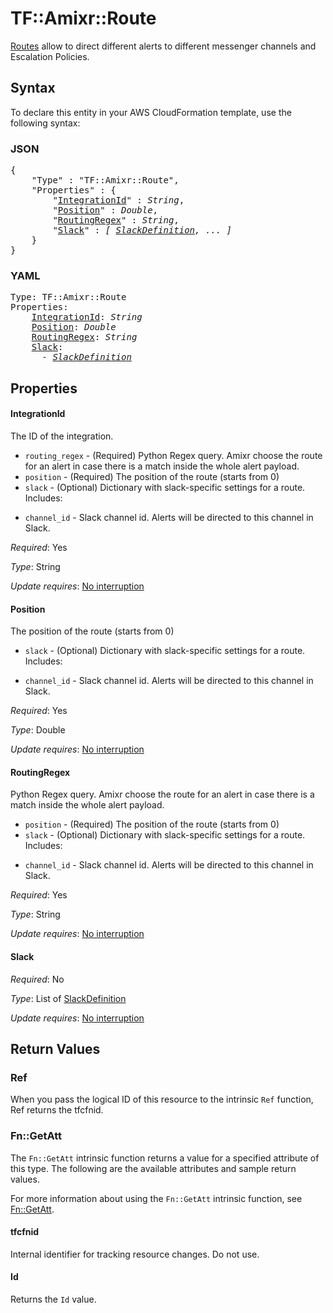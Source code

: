 # TF::Amixr::Route

[Routes](https://api-docs.amixr.io/#routes) allow to direct different alerts to different messenger channels and Escalation Policies.

## Syntax

To declare this entity in your AWS CloudFormation template, use the following syntax:

### JSON

<pre>
{
    "Type" : "TF::Amixr::Route",
    "Properties" : {
        "<a href="#integrationid" title="IntegrationId">IntegrationId</a>" : <i>String</i>,
        "<a href="#position" title="Position">Position</a>" : <i>Double</i>,
        "<a href="#routingregex" title="RoutingRegex">RoutingRegex</a>" : <i>String</i>,
        "<a href="#slack" title="Slack">Slack</a>" : <i>[ <a href="slackdefinition.md">SlackDefinition</a>, ... ]</i>
    }
}
</pre>

### YAML

<pre>
Type: TF::Amixr::Route
Properties:
    <a href="#integrationid" title="IntegrationId">IntegrationId</a>: <i>String</i>
    <a href="#position" title="Position">Position</a>: <i>Double</i>
    <a href="#routingregex" title="RoutingRegex">RoutingRegex</a>: <i>String</i>
    <a href="#slack" title="Slack">Slack</a>: <i>
      - <a href="slackdefinition.md">SlackDefinition</a></i>
</pre>

## Properties

#### IntegrationId

The ID of the integration.
* `routing_regex` - (Required) Python Regex query. Amixr choose the route for an alert in case there is a match inside the whole alert payload.
* `position` - (Required) The position of the route (starts from 0)
* `slack` - (Optional) Dictionary with slack-specific settings for a route. Includes:
- `channel_id` - Slack channel id. Alerts will be directed to this channel in Slack.

_Required_: Yes

_Type_: String

_Update requires_: [No interruption](https://docs.aws.amazon.com/AWSCloudFormation/latest/UserGuide/using-cfn-updating-stacks-update-behaviors.html#update-no-interrupt)

#### Position

The position of the route (starts from 0)
* `slack` - (Optional) Dictionary with slack-specific settings for a route. Includes:
- `channel_id` - Slack channel id. Alerts will be directed to this channel in Slack.

_Required_: Yes

_Type_: Double

_Update requires_: [No interruption](https://docs.aws.amazon.com/AWSCloudFormation/latest/UserGuide/using-cfn-updating-stacks-update-behaviors.html#update-no-interrupt)

#### RoutingRegex

Python Regex query. Amixr choose the route for an alert in case there is a match inside the whole alert payload.
* `position` - (Required) The position of the route (starts from 0)
* `slack` - (Optional) Dictionary with slack-specific settings for a route. Includes:
- `channel_id` - Slack channel id. Alerts will be directed to this channel in Slack.

_Required_: Yes

_Type_: String

_Update requires_: [No interruption](https://docs.aws.amazon.com/AWSCloudFormation/latest/UserGuide/using-cfn-updating-stacks-update-behaviors.html#update-no-interrupt)

#### Slack

_Required_: No

_Type_: List of <a href="slackdefinition.md">SlackDefinition</a>

_Update requires_: [No interruption](https://docs.aws.amazon.com/AWSCloudFormation/latest/UserGuide/using-cfn-updating-stacks-update-behaviors.html#update-no-interrupt)

## Return Values

### Ref

When you pass the logical ID of this resource to the intrinsic `Ref` function, Ref returns the tfcfnid.

### Fn::GetAtt

The `Fn::GetAtt` intrinsic function returns a value for a specified attribute of this type. The following are the available attributes and sample return values.

For more information about using the `Fn::GetAtt` intrinsic function, see [Fn::GetAtt](https://docs.aws.amazon.com/AWSCloudFormation/latest/UserGuide/intrinsic-function-reference-getatt.html).

#### tfcfnid

Internal identifier for tracking resource changes. Do not use.

#### Id

Returns the <code>Id</code> value.

